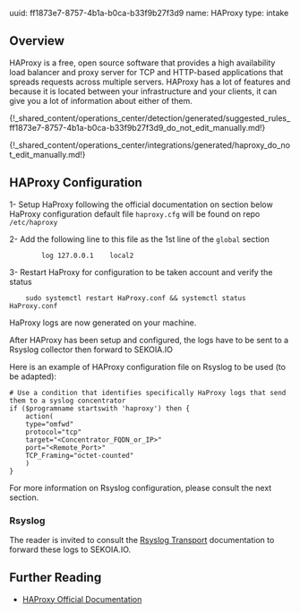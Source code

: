 uuid: ff1873e7-8757-4b1a-b0ca-b33f9b27f3d9
name: HAProxy
type: intake

## Overview
HAProxy is a free, open source software that provides a high availability load balancer and proxy server for TCP and HTTP-based applications that spreads requests across multiple servers. HAProxy has a lot of features and because it is located between your infrastructure and your clients, it can give you a lot of information about either of them.

{!_shared_content/operations_center/detection/generated/suggested_rules_ff1873e7-8757-4b1a-b0ca-b33f9b27f3d9_do_not_edit_manually.md!}

{!_shared_content/operations_center/integrations/generated/haproxy_do_not_edit_manually.md!}

## HAProxy Configuration

1- Setup HaProxy following the official documentation on section below
HaProxy configuration default file `haproxy.cfg` will be found on repo `/etc/haproxy`

2- Add the following line to this file as the 1st line of the `global` section 
````
        log 127.0.0.1    local2
````

3- Restart HaProxy for configuration to be taken account and verify the status
````
	sudo systemctl restart HaProxy.conf && systemctl status HaProxy.conf
````

HaProxy logs are now generated on your machine.

After HAProxy has been setup and configured, the logs have to be sent to a Rsyslog collector then forward to SEKOIA.IO

Here is an example of HAProxy configuration file on Rsyslog to be used (to be adapted):
````
# Use a condition that identifies specifically HaProxy logs that send them to a syslog concentrator
if ($programname startswith 'haproxy') then {
    action(
    type="omfwd"
    protocol="tcp"
    target="<Concentrator_FQDN_or_IP>"
    port="<Remote_Port>"
    TCP_Framing="octet-counted"
    )
}
````

For more information on Rsyslog configuration, please consult the next section.

### Rsyslog

The reader is invited to consult the [Rsyslog Transport](../../../ingestion_methods/rsyslog/) documentation to forward these logs to SEKOIA.IO.

## Further Reading
- [HAProxy Official Documentation](http://www.haproxy.org/#docs)
